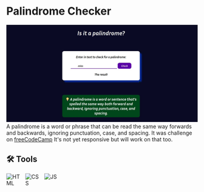 # Palindrome Checker
![](./images/Palindrome%20Checker.png)
A palindrome is a word or phrase that can be read the same way forwards and backwards, ignoring punctuation, case, and spacing. It was challenge on [freeCodeCamp](https://www.freecodecamp.org/learn/javascript-algorithms-and-data-structures-v8/build-a-palindrome-checker-project/build-a-palindrome-checker) It's not yet responsive but will work on that too.

## 🛠 Tools

<img align="left" alt="HTML" width="40px" style="padding-right: 10px" src="https://cdn.jsdelivr.net/gh/devicons/devicon/icons/html5/html5-plain-wordmark.svg" />
<img align="left" alt="CSS" width="40px" style="padding-right: 10px" src="https://cdn.jsdelivr.net/gh/devicons/devicon/icons/css3/css3-plain-wordmark.svg" />
<img align="left" alt="JS" width="40px" style="padding-right: 10px"  src="https://cdn.jsdelivr.net/gh/devicons/devicon/icons/javascript/javascript-plain.svg" />